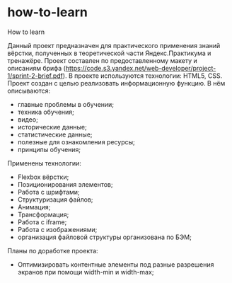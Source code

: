 # how-to-learn
How to learn

Данный проект предназначен для практического применения знаний вёрстки, полученных в теоретической части Яндекс.Практикума и тренажёре.
Проект составлен по предоставленному макету и описаниям брифа (https://code.s3.yandex.net/web-developer/project-1/sprint-2-brief.pdf).
В проекте используются технологии: HTML5, CSS.
Проект создан с целью реализовать информационную функцию. 
В нём описываются:
- главные проблемы в обучении;
- техника обучения;
- видео;
- исторические данные;
- статистические данные;
- полезные для ознакомления ресурсы;
- принципы обучения;

Применены технологии:
- Flexbox вёрстки;
- Позиционирования элементов;
- Работа с шрифтами;
- Структуризация файлов;
- Анимация;
- Трансформация;
- Работа с iframe;
- Работа с изображениями;
- организация файловой структуры организована по БЭМ;

Планы по доработке проекта:
- Оптимизировать контентные элементы под разные разрешения экранов при помощи width-min и width-max;


